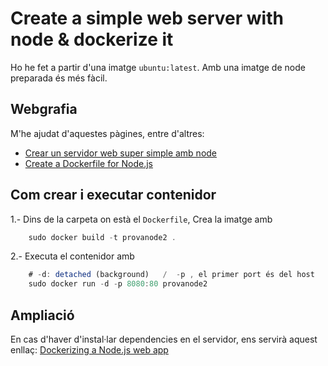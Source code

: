 

# Create a simple web server with node & dockerize it

Ho he fet a partir d'una imatge `ubuntu:latest`. Amb una imatge de node preparada és més fàcil.

## Webgrafia

M'he ajudat d'aquestes pàgines, entre d'altres:

- [Crear un servidor web super simple amb node](https://www.w3schools.com/nodejs/nodejs_http.asp)
- [Create a Dockerfile for Node.js](https://docs.docker.com/get-started/nodejs/build-images/#create-a-dockerfile-for-nodejs)

## Com crear i executar contenidor

1.- Dins de la carpeta on està el `Dockerfile`, Crea la imatge amb

```js
    sudo docker build -t provanode2 .
```

2.- Executa el contenidor amb 

```js 
    # -d: detached (background)   /  -p , el primer port és del host
    sudo docker run -d -p 8080:80 provanode2
```

## Ampliació

En cas d'haver d'instal·lar dependencies en el servidor, ens servirà aquest enllaç: [Dockerizing a Node.js web app](https://nodejs.org/en/docs/guides/nodejs-docker-webapp/)
